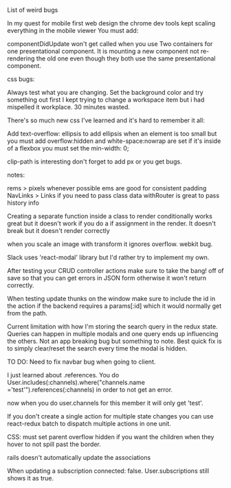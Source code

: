 List of weird bugs

In my quest for mobile first web design the chrome dev tools kept scaling everything in the mobile viewer
You must add:
<meta name="viewport" content="width=device-width, initial-scale=1.0">

componentDidUpdate won't get called when you use Two containers for one presentational component. It is mounting a new component not re-rendering the old one even though they both use the same presentational component.

css bugs:

Always test what you are changing. Set the background color and try something out first
I kept trying to change a workspace item but i had mispelled it workplace. 30 minutes wasted.

There's so much new css I've learned and it's hard to remember it all:

Add text-overflow: ellipsis to add ellipsis when an element is too small but you must add overflow:hidden and white-space:nowrap are set
if it's inside of a flexbox you must set the min-width: 0;

clip-path is interesting
don't forget to add px or you get bugs.


notes:

rems > pixels whenever possible
ems are good for consistent padding
NavLinks > Links if you need to pass class data
withRouter is great to pass history info

Creating a separate function inside a class to render conditionally works great but it doesn't work if you do a if assignment in the render. It doesn't break but it doesn't render correctly

when you scale an image with transform it ignores overflow. webkit bug.


Slack uses 'react-modal' library but I'd rather try to implement my own.

After testing your CRUD controller actions make sure to take the bang! off of save so that you can get errors in JSON form otherwise it won't return correctly.

When testing update thunks on the window make sure to include the id in the action if the backend requires a params[:id] which it would normally get from the path.

Current limitation with how I'm storing the search query in the redux state. Queries can happen in multiple modals and one query ends up influencing the others. Not an app breaking bug but something to note. Best quick fix is to simply clear/reset the search every time the modal is hidden.


TO DO:
Need to fix navbar bug when going to client.

I just learned about .references. You do User.includes(:channels).where("channels.name ='test'").references(:channels) in order to not get an error.

now when you do user.channels for this member it will only get 'test'.

If you don't create a single action for multiple state changes you can use react-redux batch to dispatch multiple actions in one unit.

CSS: must set parent overflow hidden if you want the children when they hover to not spill past the border.

rails doesn't automatically update the associations

When updating a subscription connected: false. User.subscriptions still shows it as true.